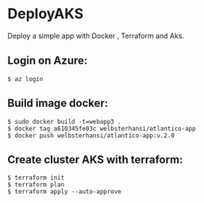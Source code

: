# DeployAKS
Deploy a simple app with Docker , Terraform and Aks.


## Login on Azure:

```
$ az login
```
## Build image docker:

```
$ sudo docker build -t=webapp3 .
$ docker tag a610345fe03c welbsterhansi/atlantico-app
$ docker push welbsterhansi/atlantico-app:v.2.0
```
## Create cluster AKS with terraform:

```
$ terraform init
$ terraform plan
$ terraform apply --auto-approve
```
